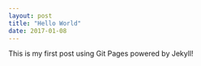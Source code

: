 ```yaml
---
layout: post
title: "Hello World"
date: 2017-01-08
---
```


This is my first post using Git Pages powered by Jekyll!
